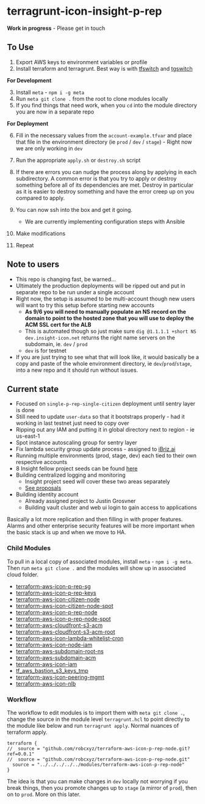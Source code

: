 # terragrunt-icon-insight-p-rep

**Work in progress** - Please get in touch 


## To Use 

1. Export AWS keys to environment variables or profile 
2. Install terraform and terragrunt. Best way is with [tfswitch](https://github.com/warrensbox/terraform-switcher) and [tgswitch](https://github.com/warrensbox/tgswitch)

**For Development** 

3. Install `meta` - `npm i -g meta` 
4. Run `meta git clone .` from the root to clone modules locally 
5. If you find things that need work, when you `cd` into the module directory you are now in a separate repo

**For Deployment** 

6. Fill in the necessary values from the `account-example.tfvar` and place that file in the environment directory 
(ie `prod` / `dev` / `stage`) - Right now we are only working in `dev`
7. Run the appropriate `apply.sh` or `destroy.sh` script 
8. If there are errors you can nudge the process along by applying in each subdirectory. A common error is 
that you try to apply or destroy something before all of its dependencies are met. Destroy in particular as 
it is easier to destroy something and have the error creep up on you compared to apply. 

7. You can now ssh into the box and get it going.  
    - We are currently implementing configuration steps with Ansible 
8. Make modifications
9. Repeat

## Note to users 

- This repo is changing fast, be warned...
- Ultimately the production deployments will be ripped out and put in separate repo to be run under a single account
- Right now, the setup is assumed to be multi-account though new users will want to try this setup before starting 
new accounts 
    - **As 9/6 you will need to manually populate an NS record on the domain to point to the hosted zone that you will 
    use to deploy the ACM SSL cert for the ALB** 
    - This is automated though so just make sure `dig @1.1.1.1 +short NS dev.insight-icon.net` returns the right name 
    servers on the subdomain, ie. `dev` / `prod`
    - `dev` is for testnet 
- If you are just trying to see what that will look like, it would basically be a copy and paste of the whole environment 
directory, ie `dev`/`prod`/`stage`, into a new repo and it should run without issues. 


## Current state 

- Focused on `single-p-rep-single-citizen` deployment until sentry layer is done 
- Still need to update `user-data` so that it bootstraps properly - had it working in last testnet just need to copy over
- Ripping out any IAM and putting it in global directory next to region - ie us-east-1
- Spot instance autoscaling group for sentry layer 
- Fix lambda security group update process - assigned to [iBriz.ai](http://ibriz.ai/)   
- Running multiple environments (prod, stage, dev) each tied to their own respective accounts 
- 8 Insight fellow project seeds can be found [here](https://docs.insight-icon.net/index.html)
- Building centralized logging and monitoring 
    - Insight project seed will cover these two areas separately
    - [See proposals](https://docs.insight-icon.net/insight-icon-project-seeds/index-project-seeds.html)
- Building identity account 
    - Already assigned project to Justin Grosvner 
    - Building vault cluster and web ui login to gain access to applications 
 
 Basically a lot more replication and then filling in with proper features. Alarms and other enterprise security features
 will be more important when the basic stack is up and when we move to HA. 

### Child Modules 

To pull in a local copy of associated modules, install `meta` - `npm i -g meta`. Then run `meta git clone .` and the 
modules will show up in associated cloud folder. 

- [terraform-aws-icon-p-rep-sg](https://github.com/robc-io/terraform-aws-icon-p-rep-sg)
- [terraform-aws-icon-p-rep-keys](https://github.com/robc-io/terraform-aws-icon-p-rep-keys)
- [terraform-aws-icon-citizen-node](https://github.com/robc-io/terraform-aws-icon-citizen-node)
- [terraform-aws-icon-citizen-node-spot](https://github.com/robc-io/terraform-aws-icon-citizen-node-spot)
- [terraform-aws-icon-p-rep-node](https://github.com/robc-io/terraform-aws-icon-p-rep-node)
- [terraform-aws-icon-p-rep-node-spot](https://github.com/robc-io/terraform-aws-icon-p-rep-node-spot)
- [terraform-aws-cloudfront-s3-acm](https://github.com/robc-io/terraform-aws-cloudfront-s3-acm)
- [terraform-aws-cloudfront-s3-acm-root](https://github.com/robc-io/terraform-aws-cloudfront-s3-acm-root)
- [terraform-aws-icon-lambda-whitelist-cron](https://github.com/robc-io/terraform-aws-icon-lambda-whitelist-cron)
- [terraform-aws-icon-node-iam](https://github.com/robc-io/terraform-aws-icon-node-iam)
- [terraform-aws-subdomain-root-ns](https://github.com/robc-io/terraform-aws-subdomain-root-ns)
- [terraform-aws-subdomain-acm](https://github.com/robc-io/terraform-aws-subdomain-acm)
- [terraform-aws-icon-iam](https://github.com/robc-io/terraform-aws-icon-iam)
- [tf_aws_bastion_s3_keys_tmp](https://github.com/robc-io/tf_aws_bastion_s3_keys_tmp)
- [terraform-aws-icon-peering-mgmt](https://github.com/robc-io/terraform-aws-icon-peering-mgmt)
- [terraform-aws-icon-nlb](https://github.com/robc-io/terraform-aws-icon-nlb)

### Workflow 

The workflow to edit modules is to import them with `meta git clone .`, change the source in the module level 
`terragrunt.hcl` to point directly to the module like below and run `terragrunt apply`. Normal nuances of terraform 
apply. 

```
terraform {
//  source = "github.com/robcxyz/terraform-aws-icon-p-rep-node.git?ref=0.0.1"
//  source = "github.com/robcxyz/terraform-aws-icon-p-rep-node.git"
  source = "../../../../../modules/terraform-aws-icon-p-rep-node"
}
```

The idea is that you can make changes in `dev` locally not worrying if you break things, then you promote changes up to 
`stage` (a mirror of `prod`), then on to `prod`. More on this later. 


